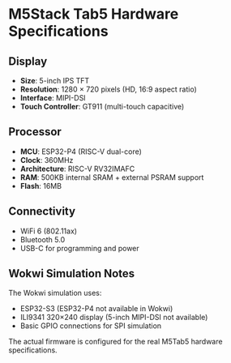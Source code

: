 # M5Stack Tab5 Hardware Specifications

## Display
- **Size**: 5-inch IPS TFT
- **Resolution**: 1280 × 720 pixels (HD, 16:9 aspect ratio)
- **Interface**: MIPI-DSI
- **Touch Controller**: GT911 (multi-touch capacitive)

## Processor
- **MCU**: ESP32-P4 (RISC-V dual-core)
- **Clock**: 360MHz
- **Architecture**: RISC-V RV32IMAFC
- **RAM**: 500KB internal SRAM + external PSRAM support
- **Flash**: 16MB

## Connectivity
- WiFi 6 (802.11ax)
- Bluetooth 5.0
- USB-C for programming and power

## Wokwi Simulation Notes
The Wokwi simulation uses:
- ESP32-S3 (ESP32-P4 not available in Wokwi)
- ILI9341 320×240 display (5-inch MIPI-DSI not available)
- Basic GPIO connections for SPI simulation

The actual firmware is configured for the real M5Tab5 hardware specifications.